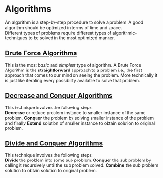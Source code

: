 # Algorithms  
An algorithm is a step-by-step procedure to solve a problem. A good algorithm should be optimized in terms of time and space.  
Different types of problems require different types of algorithmic-techniques to be solved in the most optimized manner.  

## [Brute Force Algorithms](https://github.com/Pranjalmishra30/Learn-DSA/tree/main/Algorithms/Brute_Force)

This is the most *basic* and *simplest* type of algorithm. A Brute Force Algorithm is the **straightforward** approach to a problem i.e., the first approach
that comes to our mind on seeing the problem. More technically it is just like iterating every possibility available to solve that problem.  

## [Decrease and Conquer Algorithms](https://github.com/Pranjalmishra30/Learn-DSA/tree/main/Algorithms/Decrease_and_conquer)  

This technique involves the following steps:  
**Decrease** or reduce problem instance to smaller instance of the same problem. **Conquer** the problem by solving smaller instance of the problem 
and finally **Extend** solution of smaller instance to obtain solution to original problem.  

## [Divide and Conquer Algorithms](https://github.com/Pranjalmishra30/Learn-DSA/tree/main/Algorithms/Divide_and_conquer)  

This technique involves the following steps:  
**Divide** the problem into some sub problem. **Conquer** the sub problem by calling it recursively until the sub problem solved. **Combine** the sub problem solution to obtain solution to original problem. 

<!-- ## Transform and Conquer Algorithms   -->
